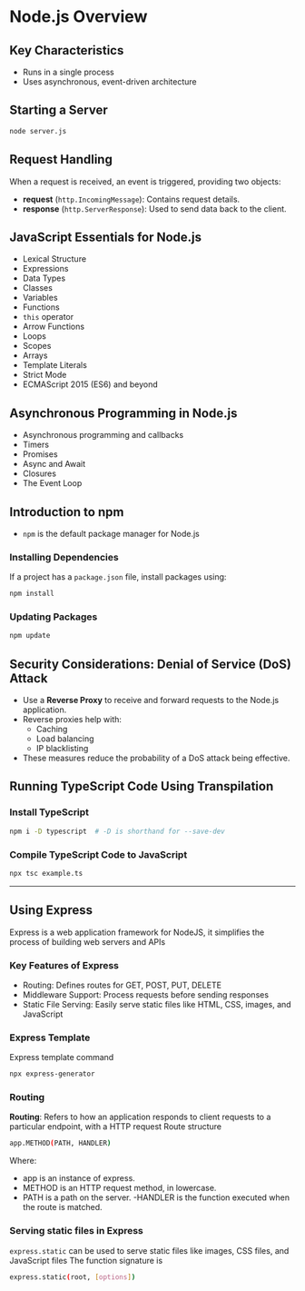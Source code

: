 # Node.js Overview

## Key Characteristics
- Runs in a single process
- Uses asynchronous, event-driven architecture

## Starting a Server
```sh
node server.js
```

## Request Handling
When a request is received, an event is triggered, providing two objects:
- **request** (`http.IncomingMessage`): Contains request details.
- **response** (`http.ServerResponse`): Used to send data back to the client.

## JavaScript Essentials for Node.js
- Lexical Structure
- Expressions
- Data Types
- Classes
- Variables
- Functions
- `this` operator
- Arrow Functions
- Loops
- Scopes
- Arrays
- Template Literals
- Strict Mode
- ECMAScript 2015 (ES6) and beyond

## Asynchronous Programming in Node.js
- Asynchronous programming and callbacks
- Timers
- Promises
- Async and Await
- Closures
- The Event Loop

## Introduction to npm
- `npm` is the default package manager for Node.js

### Installing Dependencies
If a project has a `package.json` file, install packages using:
```sh
npm install
```

### Updating Packages
```sh
npm update
```

## Security Considerations: Denial of Service (DoS) Attack
- Use a **Reverse Proxy** to receive and forward requests to the Node.js application.
- Reverse proxies help with:
  - Caching
  - Load balancing
  - IP blacklisting
- These measures reduce the probability of a DoS attack being effective.

## Running TypeScript Code Using Transpilation
### Install TypeScript
```sh
npm i -D typescript  # -D is shorthand for --save-dev
```

### Compile TypeScript Code to JavaScript
```sh
npx tsc example.ts
```

---

## Using Express
Express is a web application framework for NodeJS, it simplifies the process of building web servers and APIs

### Key Features of Express
- Routing: Defines routes for GET, POST, PUT, DELETE
- Middleware Support: Process requests before sending responses 
- Static File Serving: Easily serve static files like HTML, CSS, images, and JavaScript

### Express Template
Express template command
```sh
npx express-generator
```

### Routing
**Routing**: Refers to how an application responds to client requests to a particular endpoint, with a HTTP request
Route structure
```sh
app.METHOD(PATH, HANDLER)
```
Where:
- app is an instance of express.
- METHOD is an HTTP request method, in lowercase.
- PATH is a path on the server.
-HANDLER is the function executed when the route is matched.

### Serving static files in Express
`express.static` can be used to serve static files like images, CSS files, and JavaScript files
The function signature is 
```sh
express.static(root, [options])
```
